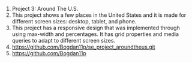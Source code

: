 1. Project 3: Around The U.S.
2. This project shows a few places in the United States and it is made for different screen sizes: desktop, tablet, and phone.
3. This project has a responsive design that was implemented through using max-width and percentages. It has grid properties and media queries to adapt to different screen sizes.
4. https://github.com/Bogdan11p/se_project_aroundtheus.git
5. https://github.com/Bogdan11p
